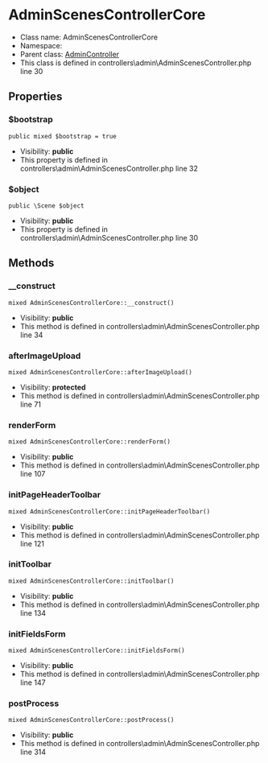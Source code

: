 AdminScenesControllerCore
===============






* Class name: AdminScenesControllerCore
* Namespace: 
* Parent class: [AdminController](AdminControllerCore)
* This class is defined in controllers\admin\AdminScenesController.php line 30





Properties
----------


### $bootstrap

    public mixed $bootstrap = true





* Visibility: **public**
* This property is defined in controllers\admin\AdminScenesController.php line 32


### $object

    public \Scene $object





* Visibility: **public**
* This property is defined in controllers\admin\AdminScenesController.php line 30


Methods
-------


### __construct

    mixed AdminScenesControllerCore::__construct()





* Visibility: **public**
* This method is defined in controllers\admin\AdminScenesController.php line 34




### afterImageUpload

    mixed AdminScenesControllerCore::afterImageUpload()





* Visibility: **protected**
* This method is defined in controllers\admin\AdminScenesController.php line 71




### renderForm

    mixed AdminScenesControllerCore::renderForm()





* Visibility: **public**
* This method is defined in controllers\admin\AdminScenesController.php line 107




### initPageHeaderToolbar

    mixed AdminScenesControllerCore::initPageHeaderToolbar()





* Visibility: **public**
* This method is defined in controllers\admin\AdminScenesController.php line 121




### initToolbar

    mixed AdminScenesControllerCore::initToolbar()





* Visibility: **public**
* This method is defined in controllers\admin\AdminScenesController.php line 134




### initFieldsForm

    mixed AdminScenesControllerCore::initFieldsForm()





* Visibility: **public**
* This method is defined in controllers\admin\AdminScenesController.php line 147




### postProcess

    mixed AdminScenesControllerCore::postProcess()





* Visibility: **public**
* This method is defined in controllers\admin\AdminScenesController.php line 314



